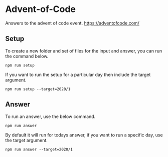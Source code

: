 # Advent-of-Code
Answers to the advent of code event.
https://adventofcode.com/

## Setup
To create a new folder and set of files for the input and answer, you can run the command below.
```
npm run setup
```
If you want to run the setup for a particular day then include the target argument.
```
npm run setup --target=2020/1
```

## Answer
To run an answer, use the below command.
```
npm run answer
```
By default it will run for todays answer, if you want to run a specific day, use the target argument.
```
npm run answer --target=2020/1
```
